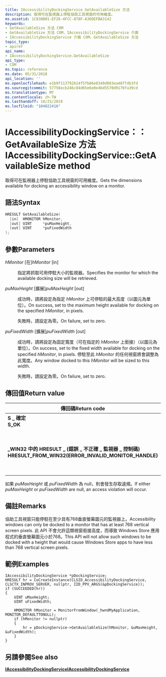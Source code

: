 ```yaml
---
title: IAccessibilityDockingService GetAvailableSize 方法
description: 取得可在監視器上停駐協助工具視窗的可用維度。
ms.assetid: 1C838B01-EF26-4FCC-878F-A36DEFBA3142
keywords:
- GetAvailableSize 方法 COM
- GetAvailableSize 方法 COM，IAccessibilityDockingService 介面
- IAccessibilityDockingService 介面 COM，GetAvailableSize 方法
topic_type:
- apiref
api_name:
- IAccessibilityDockingService.GetAvailableSize
api_type:
- COM
ms.topic: reference
ms.date: 05/31/2018
api_location: ''
ms.openlocfilehash: e1b9f113792b14f5fb86e0349d083ea48ffdb3fd
ms.sourcegitcommit: 57758ecb246c84d65e6e0e4bd5570d9176fa39cd
ms.translationtype: MT
ms.contentlocale: zh-TW
ms.lasthandoff: 10/25/2019
ms.locfileid: "104022416"
---
```

# <a name="iaccessibilitydockingservicegetavailablesize-method"></a><span data-ttu-id="73863-106">IAccessibilityDockingService：： GetAvailableSize 方法</span><span class="sxs-lookup"><span data-stu-id="73863-106">IAccessibilityDockingService::GetAvailableSize method</span></span>

<span data-ttu-id="73863-107">取得可在監視器上停駐協助工具視窗的可用維度。</span><span class="sxs-lookup"><span data-stu-id="73863-107">Gets the dimensions available for docking an accessibility window on a monitor.</span></span>

## <a name="syntax"></a><span data-ttu-id="73863-108">語法</span><span class="sxs-lookup"><span data-stu-id="73863-108">Syntax</span></span>


```C++
HRESULT GetAvailableSize(
  [in]  HMONITOR hMonitor,
  [out] UINT     *puMaxHeight,
  [out] UINT     *puFixedWidth
);
```



## <a name="parameters"></a><span data-ttu-id="73863-109">參數</span><span class="sxs-lookup"><span data-stu-id="73863-109">Parameters</span></span>

<dl> <dt>

<span data-ttu-id="73863-110">*hMonitor* \[在\]</span><span class="sxs-lookup"><span data-stu-id="73863-110">*hMonitor* \[in\]</span></span>
</dt> <dd>

<span data-ttu-id="73863-111">指定將抓取可用停駐大小的監視器。</span><span class="sxs-lookup"><span data-stu-id="73863-111">Specifies the monitor for which the available docking size will be retrieved.</span></span>

</dd> <dt>

<span data-ttu-id="73863-112">*puMaxHeight* \[擴展\]</span><span class="sxs-lookup"><span data-stu-id="73863-112">*puMaxHeight* \[out\]</span></span>
</dt> <dd>

<span data-ttu-id="73863-113">成功時，請將設定為指定 *hMonitor* 上可停駐的最大高度（以圖元為單位）。</span><span class="sxs-lookup"><span data-stu-id="73863-113">On success, set to the maximum height available for docking on the specified *hMonitor*, in pixels.</span></span>

<span data-ttu-id="73863-114">失敗時，請設定為零。</span><span class="sxs-lookup"><span data-stu-id="73863-114">On failure, set to zero.</span></span>

</dd> <dt>

<span data-ttu-id="73863-115">*puFixedWidth* \[擴展\]</span><span class="sxs-lookup"><span data-stu-id="73863-115">*puFixedWidth* \[out\]</span></span>
</dt> <dd>

<span data-ttu-id="73863-116">成功時，請將設定為固定寬度（可在指定的 *hMonitor* 上銜接）（以圖元為單位）。</span><span class="sxs-lookup"><span data-stu-id="73863-116">On success, set to the fixed width available for docking on the specified *hMonitor*, in pixels.</span></span> <span data-ttu-id="73863-117">停駐至此 *hMonitor* 的任何視窗將會調整為此寬度。</span><span class="sxs-lookup"><span data-stu-id="73863-117">Any window docked to this *hMonitor* will be sized to this width.</span></span>

<span data-ttu-id="73863-118">失敗時，請設定為零。</span><span class="sxs-lookup"><span data-stu-id="73863-118">On failure, set to zero.</span></span>

</dd> </dl>

## <a name="return-value"></a><span data-ttu-id="73863-119">傳回值</span><span class="sxs-lookup"><span data-stu-id="73863-119">Return value</span></span>



| <span data-ttu-id="73863-120">傳回碼</span><span class="sxs-lookup"><span data-stu-id="73863-120">Return code</span></span>                                                                                                                          | <span data-ttu-id="73863-121">Description</span><span class="sxs-lookup"><span data-stu-id="73863-121">Description</span></span>                                                                      |
|--------------------------------------------------------------------------------------------------------------------------------------|----------------------------------------------------------------------------------|
| <dl> <span data-ttu-id="73863-122"><dt>**S \_ 確定**</dt></span><span class="sxs-lookup"><span data-stu-id="73863-122"><dt>**S\_OK**</dt></span></span> </dl>                                                 | <span data-ttu-id="73863-123">成功。</span><span class="sxs-lookup"><span data-stu-id="73863-123">Success.</span></span><br/>                                                              |
| <dl> <span data-ttu-id="73863-124"><dt>**\_WIN32 中的 HRESULT \_ (錯誤 \_ 不正確 \_ 監視器 \_ 控制碼)**</dt></span><span class="sxs-lookup"><span data-stu-id="73863-124"><dt>**HRESULT\_FROM\_WIN32(ERROR\_INVALID\_MONITOR\_HANDLE)**</dt></span></span> </dl> | <span data-ttu-id="73863-125">監視器控制碼所指定的監視器不支援停駐。</span><span class="sxs-lookup"><span data-stu-id="73863-125">The monitor specified by the monitor handle does not support docking.</span></span><br/> |



 

<span data-ttu-id="73863-126">如果 *puMaxHeight* 或 *puFixedWidth* 為 null，則會發生存取違規。</span><span class="sxs-lookup"><span data-stu-id="73863-126">If either *puMaxHeight* or *puFixedWidth* are null, an access violation will occur.</span></span>

## <a name="remarks"></a><span data-ttu-id="73863-127">備註</span><span class="sxs-lookup"><span data-stu-id="73863-127">Remarks</span></span>

<span data-ttu-id="73863-128">協助工具視窗只能停駐在至少具有768垂直螢幕圖元的監視器上。</span><span class="sxs-lookup"><span data-stu-id="73863-128">Accessibility windows can only be docked to a monitor that has at least 768 vertical screen pixels.</span></span> <span data-ttu-id="73863-129">此 API 不會允許這類視窗銜接高度，而導致 Windows Store 應用程式的垂直螢幕圖元小於768。</span><span class="sxs-lookup"><span data-stu-id="73863-129">This API will not allow such windows to be docked with a height that would cause Windows Store apps to have less than 768 vertical screen pixels.</span></span>

## <a name="examples"></a><span data-ttu-id="73863-130">範例</span><span class="sxs-lookup"><span data-stu-id="73863-130">Examples</span></span>


```
IAccessibilityDockingService *pDockingService;
HRESULT hr = CoCreateInstance(CLSID_AccessibilityDockingService, CLSCTX_INPROV_SERVER, nullptr, IID_PPV_ARGS(&pDockingService));
if (SUCCEEDED(hr))
{
    UINT uMaxHeight;
    UINT uFixedWidth;

    HMONITOR hMonitor = MonitorFromWindow(_hwndMyApplication, MONITOR_DEFAULTTONULL);
    if (hMonitor != nullptr)
    {
        hr = pDockingService->GetAvailableSize(hMonitor, &uMaxHeight, &uFixedWidth);
    }
}
```



## <a name="see-also"></a><span data-ttu-id="73863-131">另請參閱</span><span class="sxs-lookup"><span data-stu-id="73863-131">See also</span></span>

<dl> <dt>

[<span data-ttu-id="73863-132">**IAccessibilityDockingService**</span><span class="sxs-lookup"><span data-stu-id="73863-132">**IAccessibilityDockingService**</span></span>](/windows/desktop/api/shobjidl/nn-shobjidl-iaccessibilitydockingservice)
</dt> </dl>

 

 





